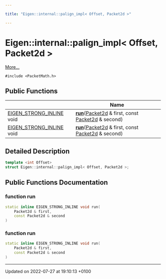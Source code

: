 ```yaml
---

title: "Eigen::internal::palign_impl< Offset, Packet2d >"

---
```


# Eigen::internal::palign_impl< Offset, Packet2d >



 [More...](#detailed-description)


`#include <PacketMath.h>`

## Public Functions

|                | Name           |
| -------------- | -------------- |
| <a href="http://example.org/files/macros_8h/#define-eigen-strong-inline">EIGEN_STRONG_INLINE</a> void | **[run](http://example.org/classes/structeigen_1_1internal_1_1palign__impl_3_01offset_00_01packet2d_01_4/#function-run)**(<a href="http://example.org/namespaces/namespaceeigen_1_1internal/#typedef-packet2d">Packet2d</a> & first, const <a href="http://example.org/namespaces/namespaceeigen_1_1internal/#typedef-packet2d">Packet2d</a> & second) |
| <a href="http://example.org/files/macros_8h/#define-eigen-strong-inline">EIGEN_STRONG_INLINE</a> void | **[run](http://example.org/classes/structeigen_1_1internal_1_1palign__impl_3_01offset_00_01packet2d_01_4/#function-run)**(<a href="http://example.org/namespaces/namespaceeigen_1_1internal/#typedef-packet2d">Packet2d</a> & first, const <a href="http://example.org/namespaces/namespaceeigen_1_1internal/#typedef-packet2d">Packet2d</a> & second) |

## Detailed Description

```cpp
template <int Offset>
struct Eigen::internal::palign_impl< Offset, Packet2d >;
```

## Public Functions Documentation

### function run

```cpp
static inline EIGEN_STRONG_INLINE void run(
    Packet2d & first,
    const Packet2d & second
)
```


### function run

```cpp
static inline EIGEN_STRONG_INLINE void run(
    Packet2d & first,
    const Packet2d & second
)
```


-------------------------------

Updated on 2022-07-27 at 19:10:13 +0100
